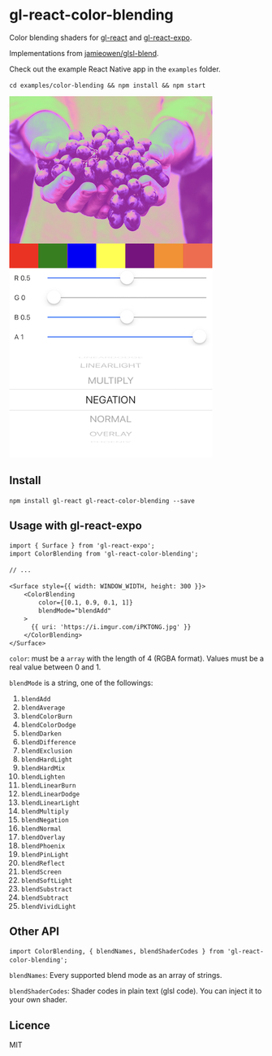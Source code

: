# gl-react-color-blending

Color blending shaders for [gl-react](https://github.com/gre/gl-react) and [gl-react-expo](https://github.com/gre/gl-react/tree/master/packages/gl-react-expo).

Implementations from [jamieowen/glsl-blend](https://github.com/jamieowen/glsl-blend).

Check out the example React Native app in the `examples` folder.

`cd examples/color-blending && npm install && npm start`

![examples/color-blending](example_app.png)

## Install

`npm install gl-react gl-react-color-blending --save`

## Usage with gl-react-expo

```
import { Surface } from 'gl-react-expo';
import ColorBlending from 'gl-react-color-blending';

// ...

<Surface style={{ width: WINDOW_WIDTH, height: 300 }}>
    <ColorBlending
        color={[0.1, 0.9, 0.1, 1]}
        blendMode="blendAdd"
    >
      {{ uri: 'https://i.imgur.com/iPKTONG.jpg' }}
    </ColorBlending>
</Surface>
```

`color`: must be a `array` with the length of 4 (RGBA format). Values must be a real value between 0 and 1.

`blendMode` is a string, one of the followings:

1. `blendAdd`
2. `blendAverage`
3. `blendColorBurn`
4. `blendColorDodge`
4. `blendDarken`
5. `blendDifference`
6. `blendExclusion`
7. `blendHardLight`
9. `blendHardMix`
10. `blendLighten`
11. `blendLinearBurn`
12. `blendLinearDodge`
13. `blendLinearLight`
14. `blendMultiply`
15. `blendNegation`
16. `blendNormal`
17. `blendOverlay`
18. `blendPhoenix`
19. `blendPinLight`
20. `blendReflect`
21. `blendScreen`
22. `blendSoftLight`
23. `blendSubstract`
24. `blendSubtract`
25. `blendVividLight`

## Other API

`import ColorBlending, { blendNames, blendShaderCodes } from 'gl-react-color-blending';`

`blendNames`: Every supported blend mode as an array of strings.

`blendShaderCodes`: Shader codes in plain text (glsl code). You can inject it to your own shader.

## Licence

MIT
